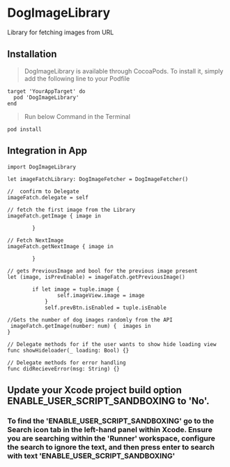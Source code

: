 # DogImageLibrary
Library for fetching images from URL
## Installation
> DogImageLibrary is available through CocoaPods. To install it, simply add the following line to your Podfile
```
target 'YourAppTarget' do
  pod 'DogImageLibrary'
end
```
> Run below Command in the Terminal
 ```
pod install
 ```
## Integration in App
```
import DogImageLibrary

let imageFatchLibrary: DogImageFetcher = DogImageFetcher()

//  confirm to Delegate 
imageFatch.delegate = self 

// fetch the first image from the Library
imageFatch.getImage { image in
            
        }

// Fetch NextImage
imageFatch.getNextImage { image in
                
        }

// gets PreviousImage and bool for the previous image present 
let (image, isPrevEnable) = imageFatch.getPreviousImage()
        
        if let image = tuple.image {
                self.imageView.image = image
            }
            self.prevBtn.isEnabled = tuple.isEnable

//Gets the number of dog images randomly from the API  
 imageFatch.getImage(number: num) {  images in
}

// Delegate methods for if the user wants to show hide loading view
func showHideloader(_ loading: Bool) {}

// Delegate methods for error handling
func didRecieveError(msg: String) {}        
```

##  Update your Xcode project build option ENABLE_USER_SCRIPT_SANDBOXING to 'No'.
### To find the 'ENABLE_USER_SCRIPT_SANDBOXING' go to the Search icon tab in the left-hand panel within Xcode. Ensure you are searching within the 'Runner' workspace, configure the search to ignore the text, and then press enter to search with text 'ENABLE_USER_SCRIPT_SANDBOXING'

